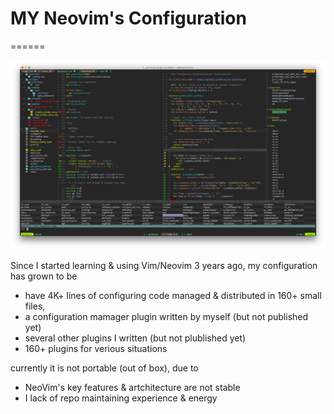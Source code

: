 # MY Neovim's Configuration
======

![snapshot](https://github.com/mudox/vim-config/raw/master/snapshots/1.png)

Since I started learning & using Vim/Neovim 3 years ago, my configuration has grown to be

- have 4K+ lines of configuring code managed & distributed in 160+ small files,
- a configuration mamager plugin written by myself (but not published yet)
- several other plugins I written (but not plublished yet)
- 160+ plugins for verious situations

currently it is not portable (out of box), due to

- NeoVim's key features & artchitecture are not stable
- I lack of repo maintaining experience & energy
